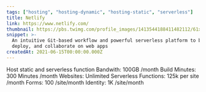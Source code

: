 ```yaml
---
tags: ["hosting", "hosting-dynamic", "hosting-static", "serverless"]
title: Netlify
link: https://www.netlify.com/
thumbnail: https://pbs.twimg.com/profile_images/1413544188411482112/61xGHyIi_400x400.jpg
snippet: >-
  An intuitive Git-based workflow and powerful serverless platform to build,
  deploy, and collaborate on web apps
createdAt: 2021-06-15T00:00:00.000Z
---
```

Host static and serverless function
Bandwith: 100GB /month
Build Minutes: 300 Minutes /month
Websites: Unlimited
Serverless Functions: 125k per site /month
Forms: 100 /site/month
Identity: 1K /site/month